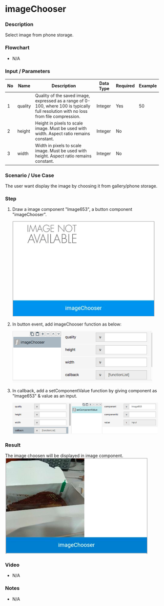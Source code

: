 # imageChooser

### Description

Select image from phone storage.

### Flowchart

- N/A

### Input / Parameters

| No | Name | Description | Data Type | Required | Example |
| ------ | ------ | ------ |------ | ------ | ------ |
| 1 | quality | Quality of the saved image, expressed as a range of 0-100, where 100 is typically full resolution with no loss from file compression. | Integer | Yes | 50
| 2 | height | Height in pixels to scale image. Must be used with width. Aspect ratio remains constant. | Integer | No |
| 3 | width | Width in pixels to scale image. Must be used with height. Aspect ratio remains constant. | Integer | No |

### Scenario / Use Case

The user want display the image by choosing it from gallery/phone storage.

### Step

1. Draw a image component "Image653", a button component "imageChooser". 

    ![](imageChooser-step-1.png?raw=true)
    
2. In button event, add imageChooser function as below: 

    ![](imageChooser-step-2.png?raw=true)

3. In callback, add a setComponentValue function by giving component as "Image653" & value as an input.

    ![](imageChooser-step-3.png?raw=true)

### Result

The image choosen will be displayed in image component.
![](imageChooser-result-1.png?raw=true)

### Video

- N/A
<!--[![Video](http://i.imgur.com/Ot5DWAW.png)](https://youtu.be/StTqXEQ2l-Y?t=35s)-->

### Notes

- N/A
